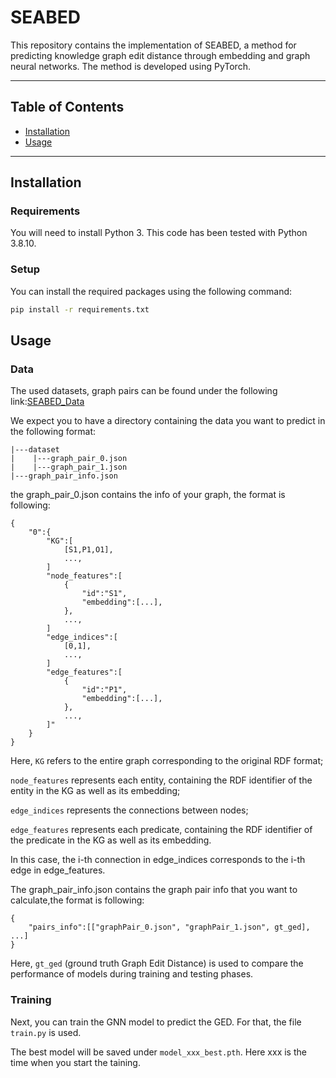# SEABED

This repository contains the implementation of SEABED, a method for predicting knowledge graph edit distance through embedding and graph neural networks. The method is developed using PyTorch.

---

## Table of Contents
- [Installation](#installation)
- [Usage](#usage)
---

## Installation
### Requirements
You will need to install Python 3. This code has been tested with Python 3.8.10.
### Setup
You can install the required packages using the following command:
```bash
pip install -r requirements.txt
```
## Usage
### Data
The used datasets, graph pairs can be found under the following link:[SEABED_Data](https://cuhko365-my.sharepoint.com/:f:/g/personal/224045005_link_cuhk_edu_cn/Eq1RC0HTdnhHka5r6Bd2LpMB9PSlJx2XEEc3TvtSRfGFCQ?e=24EaDJ)

We expect you to have a directory containing the data you want to predict in the following format:
```
|---dataset
|    |---graph_pair_0.json
|    |---graph_pair_1.json
|---graph_pair_info.json
```
the graph_pair_0.json contains the info of your graph, the format is following:
```
{
    "0":{
        "KG":[
            [S1,P1,O1],
            ...,
        ]
        "node_features":[
            {
                "id":"S1",
                "embedding":[...],
            },
            ...,
        ]
        "edge_indices":[
            [0,1],
            ...,
        ]
        "edge_features":[
            {
                "id":"P1",
                "embedding":[...],
            },
            ...,
        ]"
    }
}
```
Here, `KG` refers to the entire graph corresponding to the original RDF format;

`node_features` represents each entity, containing the RDF identifier of the entity in the KG as well as its embedding;

`edge_indices` represents the connections between nodes;

`edge_features` represents each predicate, containing the RDF identifier of the predicate in the KG as well as its embedding. 

In this case, the i-th connection in edge_indices corresponds to the i-th edge in edge_features.

The graph_pair_info.json contains the graph pair info that you want to calculate,the format is following:
```
{
    "pairs_info":[["graphPair_0.json", "graphPair_1.json", gt_ged], ...]
}
```
Here, `gt_ged` (ground truth Graph Edit Distance) is used to compare the performance of models during training and testing phases.

### Training

Next, you can train the GNN model to predict the GED. 
For that, the file `train.py` is used.

The best model will be saved under ```model_xxx_best.pth```. Here xxx is the time when you start the taining.
